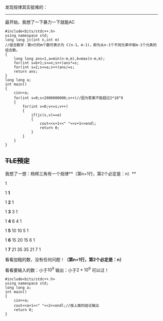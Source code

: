 发现规律其实挺难的：
___
最开始，我想了一下暴力一下就能AC
```
#include<bits/stdc++.h>
using namespace std;
long long jc(int n,int m)
//组合数学：第n行的m个数可表示为 C(n-1，m-1)，即为从n-1个不同元素中取m-1个元素的组合数。
{
    long long ans=1,a=min(n-m,m),b=max(n-m,m);
    for(int s=b+1;s<=n;s++)ans*=s;
    for(int s=2;s<=a;s++)ans/=s;
    return ans;
}
long long a;
int main()
{
    cin>>a;
    for(int s=0;s<2000000000;s++)//因为答案不能超过2*10^9
    {
        for(int v=0;v<=s;v++)
        {
            if(jc(s,v)==a)
            {
                cout<<s+1<<" "<<v+1<<endl;
                return 0;
            }
        }
    }
}
```
## ~~TLE预定~~
我想了一想：杨辉三角有一个规律**（第n+1行，第2个必定是：n）**

1

1 **1**

1 **2** 1

1 **3** 3 1

1 **4** 6 4 1

1 **5** 10 10 5 1

1 **6** 15 20 15 6 1

1 **7** 21 35 35 21 7 1

看看加粗的数，没有任何问题！**（第n+1行，第2个必定是：n）**

看看要输入的数：小于$10^9$ 输出：小于$2*10^9$ 可以过！ 
```
#include<bits/stdc++.h>
using namespace std;
long long a;
int main()
{
    cin>>a;
    cout<<a+1<<" "<<2<<endl;//按上面的结论输出
    return 0;
}
```